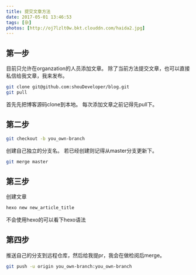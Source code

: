 ```yaml
---
title: 提交文章方法
date: 2017-05-01 13:46:53
tags: [杂]
photos: [http://oj7lzlt0w.bkt.clouddn.com/haida2.jpg]
---
```


## 第一步

目前只允许在organzation的人员添加文章。
除了当前方法提交文章，也可以直接私信给我文章，我来发布。

```bash
git clone git@github.com:shouDeveloper/blog.git
git pull
```

首先先把博客源码clone到本地。
每次添加文章之前记得先pull下。

<!--more-->

## 第二步

```bash
git checkout -b you_own-branch
```

创建自己独立的分支名。
若已经创建则记得从master分支更新下。

```bash
git merge master
```

## 第三步
创建文章

```bash
hexo new new_article_title
```

不会使用hexo的可以看下hexo语法

## 第四步

推送自己的分支到远程仓库，然后给我提pr，我会在做检阅后merge。

```bash
git push -u origin you_own-branch:you_own-branch
```

